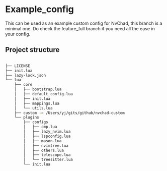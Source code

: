# Example_config

This can be used as an example custom config for NvChad, this branch is a minimal one. Do check the feature_full branch if you need all the ease in your config.

## Project structure

```sh

├── LICENSE
├── init.lua
├── lazy-lock.json
└── lua
    ├── core
    │   ├── bootstrap.lua
    │   ├── default_config.lua
    │   ├── init.lua
    │   ├── mappings.lua
    │   └── utils.lua
    ├── custom -> /Users/yj/gits/github/nvchad-custom
    └── plugins
        ├── configs
        │   ├── cmp.lua
        │   ├── lazy_nvim.lua
        │   ├── lspconfig.lua
        │   ├── mason.lua
        │   ├── nvimtree.lua
        │   ├── others.lua
        │   ├── telescope.lua
        │   └── treesitter.lua
        └── init.lua
```

